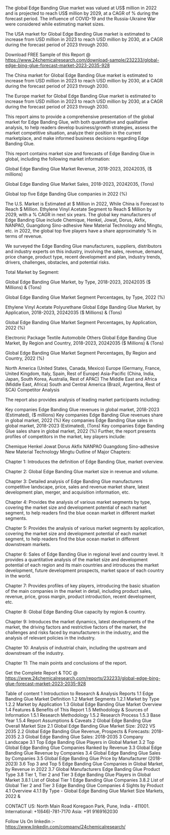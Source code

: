 The global Edge Banding Glue market was valued at US$ million in 2022 and is projected to reach US$ million by 2029, at a CAGR of % during the forecast period. The influence of COVID-19 and the Russia-Ukraine War were considered while estimating market sizes.

The USA market for Global Edge Banding Glue market is estimated to increase from USD million in 2023 to reach USD million by 2030, at a CAGR during the forecast period of 2023 through 2030.

Download FREE Sample of this Report @ https://www.24chemicalresearch.com/download-sample/232233/global-edge-bing-glue-forecast-market-2023-2035-928

The China market for Global Edge Banding Glue market is estimated to increase from USD million in 2023 to reach USD million by 2030, at a CAGR during the forecast period of 2023 through 2030.

The Europe market for Global Edge Banding Glue market is estimated to increase from USD million in 2023 to reach USD million by 2030, at a CAGR during the forecast period of 2023 through 2030.

This report aims to provide a comprehensive presentation of the global market for Edge Banding Glue, with both quantitative and qualitative analysis, to help readers develop business/growth strategies, assess the market competitive situation, analyze their position in the current marketplace, and make informed business decisions regarding Edge Banding Glue.

This report contains market size and forecasts of Edge Banding Glue in global, including the following market information:

Global Edge Banding Glue Market Revenue, 2018-2023, 20242035, ($ millions)

Global Edge Banding Glue Market Sales, 2018-2023, 20242035, (Tons)

Global top five Edge Banding Glue companies in 2022 (%)

The U.S. Market is Estimated at $ Million in 2022, While China is Forecast to Reach $ Million.
Ethylene Vinyl Acetate Segment to Reach $ Million by 2029, with a % CAGR in next six years.
The global key manufacturers of Edge Banding Glue include Chemique, Henkel, Jowat, Dorus, Akfix, NANPAO, Guangdong Sino-adhesive New Material Technology and Mingtu, etc. in 2022, the global top five players have a share approximately % in terms of revenue.

We surveyed the Edge Banding Glue manufacturers, suppliers, distributors and industry experts on this industry, involving the sales, revenue, demand, price change, product type, recent development and plan, industry trends, drivers, challenges, obstacles, and potential risks.

Total Market by Segment:

Global Edge Banding Glue Market, by Type, 2018-2023, 20242035 ($ Millions) & (Tons)

Global Edge Banding Glue Market Segment Percentages, by Type, 2022 (%)

Ethylene Vinyl Acetate
Polyurethane
Global Edge Banding Glue Market, by Application, 2018-2023, 20242035 ($ Millions) & (Tons)

Global Edge Banding Glue Market Segment Percentages, by Application, 2022 (%)

Electronic
Package
Textile
Automobile
Others
Global Edge Banding Glue Market, By Region and Country, 2018-2023, 20242035 ($ Millions) & (Tons)

Global Edge Banding Glue Market Segment Percentages, By Region and Country, 2022 (%)

North America (United States, Canada, Mexico)
Europe (Germany, France, United Kingdom, Italy, Spain, Rest of Europe)
Asia-Pacific (China, India, Japan, South Korea, Australia, Rest of APAC)
The Middle East and Africa (Middle East, Africa)
South and Central America (Brazil, Argentina, Rest of SCA)
Competitor Analysis

The report also provides analysis of leading market participants including:

Key companies Edge Banding Glue revenues in global market, 2018-2023 (Estimated), ($ millions)
Key companies Edge Banding Glue revenues share in global market, 2022 (%)
Key companies Edge Banding Glue sales in global market, 2018-2023 (Estimated), (Tons)
Key companies Edge Banding Glue sales share in global market, 2022 (%)
Further, the report presents profiles of competitors in the market, key players include:

Chemique
Henkel
Jowat
Dorus
Akfix
NANPAO
Guangdong Sino-adhesive New Material Technology
Mingtu
Outline of Major Chapters:

Chapter 1: Introduces the definition of Edge Banding Glue, market overview.

Chapter 2: Global Edge Banding Glue market size in revenue and volume.

Chapter 3: Detailed analysis of Edge Banding Glue manufacturers competitive landscape, price, sales and revenue market share, latest development plan, merger, and acquisition information, etc.

Chapter 4: Provides the analysis of various market segments by type, covering the market size and development potential of each market segment, to help readers find the blue ocean market in different market segments.

Chapter 5: Provides the analysis of various market segments by application, covering the market size and development potential of each market segment, to help readers find the blue ocean market in different downstream markets.

Chapter 6: Sales of Edge Banding Glue in regional level and country level. It provides a quantitative analysis of the market size and development potential of each region and its main countries and introduces the market development, future development prospects, market space of each country in the world.

Chapter 7: Provides profiles of key players, introducing the basic situation of the main companies in the market in detail, including product sales, revenue, price, gross margin, product introduction, recent development, etc.

Chapter 8: Global Edge Banding Glue capacity by region & country.

Chapter 9: Introduces the market dynamics, latest developments of the market, the driving factors and restrictive factors of the market, the challenges and risks faced by manufacturers in the industry, and the analysis of relevant policies in the industry.

Chapter 10: Analysis of industrial chain, including the upstream and downstream of the industry.

Chapter 11: The main points and conclusions of the report.

Get the Complete Report & TOC @ https://www.24chemicalresearch.com/reports/232233/global-edge-bing-glue-forecast-market-2023-2035-928

Table of content
1 Introduction to Research & Analysis Reports
1.1 Edge Banding Glue Market Definition
1.2 Market Segments
1.2.1 Market by Type
1.2.2 Market by Application
1.3 Global Edge Banding Glue Market Overview
1.4 Features & Benefits of This Report
1.5 Methodology & Sources of Information
1.5.1 Research Methodology
1.5.2 Research Process
1.5.3 Base Year
1.5.4 Report Assumptions & Caveats
2 Global Edge Banding Glue Overall Market Size
2.1 Global Edge Banding Glue Market Size: 2022 VS 2035
2.2 Global Edge Banding Glue Revenue, Prospects & Forecasts: 2018-2035
2.3 Global Edge Banding Glue Sales: 2018-2035
3 Company Landscape
3.1 Top Edge Banding Glue Players in Global Market
3.2 Top Global Edge Banding Glue Companies Ranked by Revenue
3.3 Global Edge Banding Glue Revenue by Companies
3.4 Global Edge Banding Glue Sales by Companies
3.5 Global Edge Banding Glue Price by Manufacturer (2018-2023)
3.6 Top 3 and Top 5 Edge Banding Glue Companies in Global Market, by Revenue in 2022
3.7 Global Manufacturers Edge Banding Glue Product Type
3.8 Tier 1, Tier 2 and Tier 3 Edge Banding Glue Players in Global Market
3.8.1 List of Global Tier 1 Edge Banding Glue Companies
3.8.2 List of Global Tier 2 and Tier 3 Edge Banding Glue Companies
4 Sights by Product
4.1 Overview
4.1.1 By Type - Global Edge Banding Glue Market Size Markets, 2022 &

CONTACT US:
North Main Road Koregaon Park, Pune, India - 411001.
International: +1(646)-781-7170
Asia: +91 9169162030

Follow Us On linkedin :- https://www.linkedin.com/company/24chemicalresearch/
